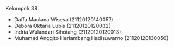 Kelompok 38

- Daffa Maulana Wisesa (21120120140057)
- Debora Oktaria Lubis (21120120120032)
- Indria Wulandari Sihotang (21120120120013)
- Muhamad Anggito Herlambang Hadisuwarno (21120120130050)
